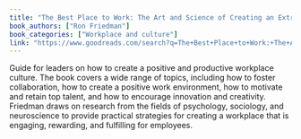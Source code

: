 ```yaml
---
title: "The Best Place to Work: The Art and Science of Creating an Extraordinary Workplace"
book_authors: ["Ron Friedman"]
book_categories: ["Workplace and culture"]
link: "https://www.goodreads.com/search?q=The+Best+Place+to+Work:+The+Art+and+Science+of+Creating+an+Extraordinary+Workplace+Ron+Friedman"
---
```


 Guide for leaders on how to create a positive and productive workplace culture. The book covers a wide range of topics, including how to foster collaboration, how to create a positive work environment, how to motivate and retain top talent, and how to encourage innovation and creativity. Friedman draws on research from the fields of psychology, sociology, and neuroscience to provide practical strategies for creating a workplace that is engaging, rewarding, and fulfilling for employees.